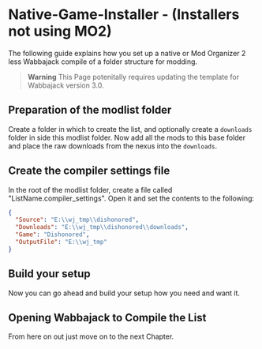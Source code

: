 # Native-Game-Installer - (Installers not using MO2)

The following guide explains how you set up a native or Mod Organizer 2 less Wabbajack compile of a folder structure for modding.

> **Warning**
> This Page potenitally requires updating the template for Wabbajack version 3.0.

## Preparation of the modlist folder

Create a folder in which to create the list, and optionally create a `downloads` folder in side this modlist folder. Now add all the mods to this base folder and place the raw downloads from the nexus into the `downloads`.

## Create the compiler settings file

In the root of the modlist folder, create a file called "ListName.compiler_settings". Open it and set the contents to the following:

```json
{
  "Source": "E:\\wj_tmp\\dishonored",
  "Downloads": "E:\\wj_tmp\\dishonored\\downloads",
  "Game": "Dishonored",
  "OutputFile": "E:\\wj_tmp"
}

```

## Build your setup

Now you can go ahead and build your setup how you need and want it.

## Opening Wabbajack to Compile the List

From here on out just move on to the next Chapter.
